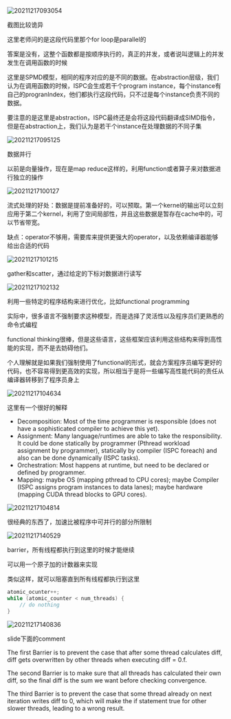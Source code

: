 ![20211217093054](https://picsheep.oss-cn-beijing.aliyuncs.com/pic/20211217093054.png)

截图比较诡异

这里老师问的是这段代码里那个for loop是parallel的

答案是没有，这整个函数都是按顺序执行的，真正的并发，或者说叫逻辑上的并发发生在调用函数的时候

这里是SPMD模型，相同的程序对应的是不同的数据。在abstraction层级，我们认为在调用函数的时候，ISPC会生成若干个program instance，每个instance有自己的progranIndex，他们都执行这段代码，只不过是每个instance负责不同的数据。

要注意的是这里是abstraction，ISPC最终还是会将这段代码翻译成SIMD指令，但是在abstraction上，我们认为是若干个instance在处理数据的不同子集

![20211217095125](https://picsheep.oss-cn-beijing.aliyuncs.com/pic/20211217095125.png)

数据并行

以前是向量操作，现在是map reduce这样的，利用function或者算子来对数据进行独立的操作

![20211217100127](https://picsheep.oss-cn-beijing.aliyuncs.com/pic/20211217100127.png)

流式处理的好处：数据是提前准备好的，可以预取。第一个kernel的输出可以立刻应用于第二个kernel，利用了空间局部性，并且这些数据是暂存在cache中的，可以节省带宽。

缺点：operator不够用，需要库来提供更强大的operator，以及依赖编译器能够给出合适的代码

![20211217101215](https://picsheep.oss-cn-beijing.aliyuncs.com/pic/20211217101215.png)

gather和scatter，通过给定的下标对数据进行读写

![20211217102132](https://picsheep.oss-cn-beijing.aliyuncs.com/pic/20211217102132.png)

利用一些特定的程序结构来进行优化，比如functional programming

实际中，很多语言不强制要求这种模型，而是选择了灵活性以及程序员们更熟悉的命令式编程

functional thinking很棒，但是这些语言，这些框架应该利用这些结构来得到高性能的实现，而不是去妨碍他们。

个人理解就是如果我们强制使用了functional的形式，就会方案程序员编写更好的代码，也不容易得到更高效的实现，所以相当于是将一些编写高性能代码的责任从编译器转移到了程序员身上

![20211217104634](https://picsheep.oss-cn-beijing.aliyuncs.com/pic/20211217104634.png)

这里有一个很好的解释

- Decomposition: Most of the time programmer is responsible (does not have a sophisticated compiler to achieve this yet).
- Assignment: Many language/runtimes are able to take the responsibility. It could be done statically by programmer (Pthread workload assignment by programmer), statically by compiler (ISPC foreach) and also can be done dynamically (ISPC tasks).
- Orchestration: Most happens at runtime, but need to be declared or defined by programmer.
- Mapping: maybe OS (mapping pthread to CPU cores); maybe Compiler (ISPC assigns program instances to data lanes); maybe hardware (mapping CUDA thread blocks to GPU cores).

![20211217104814](https://picsheep.oss-cn-beijing.aliyuncs.com/pic/20211217104814.png)

很经典的东西了，加速比被程序中可并行的部分所限制

![20211217140529](https://picsheep.oss-cn-beijing.aliyuncs.com/pic/20211217140529.png)

barrier，所有线程都执行到这里的时候才能继续

可以用一个原子加的计数器来实现

类似这样，就可以阻塞直到所有线程都执行到这里

```c
atomic_ocunter++;
while (atomic_counter < num_threads) {
    // do nothing
}
```

![20211217140836](https://picsheep.oss-cn-beijing.aliyuncs.com/pic/20211217140836.png)

slide下面的comment

The first Barrier is to prevent the case that after some thread calculates diff, diff gets overwritten by other threads when executing diff = 0.f.

The second Barrier is to make sure that all threads has calculated their own diff, so the final diff is the sum we want before checking convergence.

The third Barrier is to prevent the case that some thread already on next iteration writes diff to 0, which will make the if statement true for other slower threads, leading to a wrong result.
